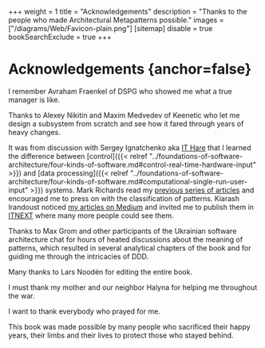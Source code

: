 +++
weight = 1
title = "Acknowledgements"
description = "Thanks to the people who made Architectural Metapatterns possible."
images = ["/diagrams/Web/Favicon-plain.png"]
[sitemap]
  disable = true
bookSearchExclude = true
+++

# Acknowledgements {anchor=false}

I remember Avraham Fraenkel of DSPG who showed me what a true manager is like\.

Thanks to Alexey Nikitin and Maxim Medvedev of Keenetic who let me design a subsystem from scratch and see how it fared through years of heavy changes\.

It was from discussion with Sergey Ignatchenko aka [IT Hare](http://ithare.com/) that I learned the difference between [control]({{< relref "../foundations-of-software-architecture/four-kinds-of-software.md#control-real-time-hardware-input" >}}) and [data processing]({{< relref "../foundations-of-software-architecture/four-kinds-of-software.md#computational-single-run-user-input" >}}) systems\. Mark Richards read my [previous series of articles](https://medium.com/itnext/introduction-to-software-architecture-with-actors-part-1-89de6000e0d3) and encouraged me to press on with the classification of patterns\. Kiarash Irandoust noticed [my articles on Medium](https://medium.com/@denyspoltorak) and invited me to publish them in [ITNEXT](https://itnext.io/) where many more people could see them\.

Thanks to Max Grom and other participants of the Ukrainian software architecture chat for hours of heated discussions about the meaning of patterns, which resulted in several analytical chapters of the book and for guiding me through the intricacies of DDD\.

Many thanks to Lars Noodén for editing the entire book\.

I must thank my mother and our neighbor Halyna for helping me throughout the war\.

I want to thank everybody who prayed for me\.

This book was made possible by many people who sacrificed their happy years, their limbs and their lives to protect those who stayed behind\.